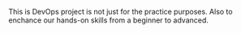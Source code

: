 This is DevOps project is not just for the practice purposes. Also to enchance our hands-on skills from a beginner to advanced.